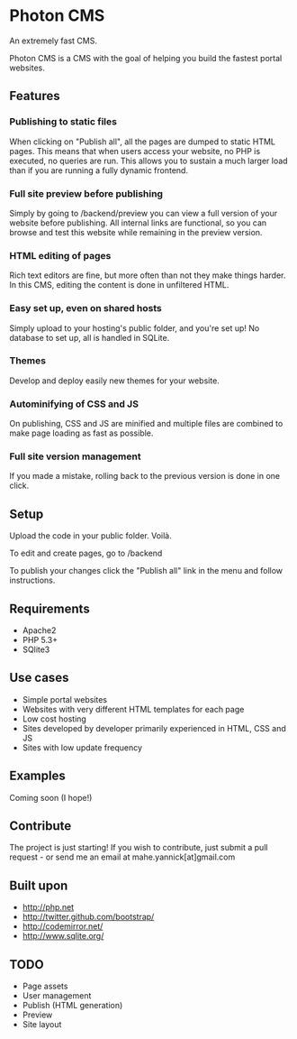 Photon CMS
=======

An extremely fast CMS.

Photon CMS is a CMS with the goal of helping you build the fastest portal websites.

Features
--------

### Publishing to static files

When clicking on "Publish all", all the pages are dumped to static HTML pages. This means that when users access your website, no PHP is executed, no queries are run. This allows you to sustain a much larger load than if you are running a fully dynamic frontend.


### Full site preview before publishing

Simply by going to <url>/backend/preview you can view a full version of your website before publishing. All internal links are functional, so you can browse and test this website while remaining in the preview version.


### HTML editing of pages

Rich text editors are fine, but more often than not they make things harder. In this CMS, editing the content is done in unfiltered HTML.


### Easy set up, even on shared hosts

Simply upload to your hosting's public folder, and you're set up! No database to set up, all is handled in SQLite.


### Themes

Develop and deploy easily new themes for your website.


### Autominifying of CSS and JS

On publishing, CSS and JS are minified and multiple files are combined to make page loading as fast as possible.


### Full site version management

If you made a mistake, rolling back to the previous version is done in one click.


Setup
-----
Upload the code in your public folder. Voilà.

To edit and create pages, go to <url>/backend

To publish your changes click the "Publish all" link in the menu and follow instructions.


Requirements
------------
* Apache2
* PHP 5.3+
* SQlite3


Use cases
---------
* Simple portal websites
* Websites with very different HTML templates for each page
* Low cost hosting
* Sites developed by developer primarily experienced in HTML, CSS and JS
* Sites with low update frequency


Examples
--------
Coming soon (I hope!)

Contribute
----------
The project is just starting! If you wish to contribute, just submit a pull request - or send me an email at mahe.yannick[at]gmail.com

Built upon
----------
 * http://php.net
 * http://twitter.github.com/bootstrap/
 * http://codemirror.net/
 * http://www.sqlite.org/

TODO
----
* Page assets
* User management
* Publish (HTML generation)
* Preview
* Site layout
